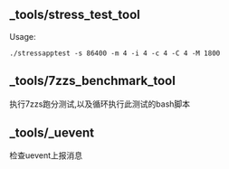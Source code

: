 ## _tools/stress_test_tool

Usage:
```
./stressapptest -s 86400 -m 4 -i 4 -c 4 -C 4 -M 1800
``````

## _tools/7zzs_benchmark_tool

执行7zzs跑分测试,以及循环执行此测试的bash脚本

## _tools/_uevent

检查uevent上报消息